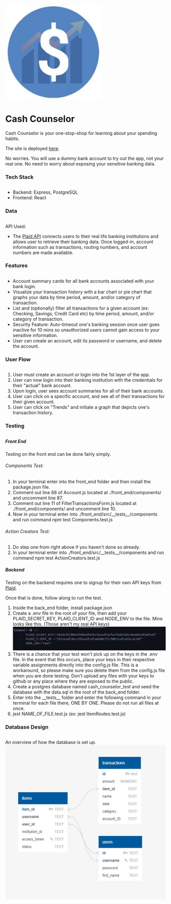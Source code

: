 <img src="./logo.jpg" width="300" height="300" />

# Cash Counselor

Cash Counselor is your one-stop-shop for learning about your spending habits.

The site is deployed [here](https://cash-counselor.herokuapp.com/).

No worries. You will use a dummy bank account to try out the app, not your real one. No need to worry about exposing your sensitive banking data.

### Tech Stack

##

- Backend: Express, PostgreSQL
- Frontend: React

### Data

##

API Used:

- The [Plaid API](https://plaid.com/docs/) connects users to their real life banking institutions and allows user to retrieve their banking data. Once logged-in, account information such as transactions, routing numbers, and account numbers are made available.

### Features

##

- Account summary cards for all bank accounts associated with your bank login.
- Visualize your transaction history with a bar chart or pie chart that graphs your data by time period, amount, and/or category of transaction.
- List and (optionally) filter all transactions for a given account (ex: Checking, Savings, Credit Card etc) by time period, amount, and/or category of transaction.
- Security Feature: Auto-timeout one's banking session once user goes inactive for 10 mins so unauthorized users cannot gain access to your sensitive information.
- User can create an account, edit its password or username, and delete the account.

### User Flow

##

1. User must create an account or login into the 1st layer of the app.
2. User can now login into their banking institution with the credentials for their "actual" bank account.
3. Upon login, user sees account summaries for all of their bank accounts.
4. User can click on a specific account, and see all of their transactions for their given account.
5. User can click on "Trends" and initiate a graph that depicts one's transaction history.

### Testing

##

##### Front End

Testing on the front end can be done fairly simply.

###### Components Test:

1. In your terminal enter into the front_end folder and then install the package.json file.
2. Comment out line 88 of Account.js located at ./front_end/components/ and uncomment line 87.
3. Comment out line 11 of FilterTransactionsForm.js located at ./front_end/components/ and uncomment line 10.
4. Now in your terminal enter into ./front_end/src/\_\_tests\_\_/components and run command npm test Components.test.js

###### Action Creators Test:

1. Do step one from right above if you haven't done so already.
2. In your terminal enter into ./front_end/src/\_\_tests\_\_/components and run command npm test ActionCreators.test.js

##### Backend

Testing on the backend requires one to signup for their own API keys from [Plaid](https://plaid.com/).

Once that is done, follow along to run the test.

1. Inside the back_end folder, install package.json
2. Create a .env file in the root of your file, then add your PLAID\_SECRET\_KEY, PLAID\_CLIENT_ID and NODE\_ENV to the file. Mine looks like this. (Those aren't my real API keys) ![image info](./env.JPG)
3. There is a chance that your test won't pick up on the keys in the .env file. In the event that this occurs, place your keys in their respective variable assignments directly into the config.js file. This is a workaround, so please make sure you delete them from the config.js file when you are done testing. Don't upload any files with your keys to github or any place where they are exposed to the public.
3. Create a postgres database named cash\_counselor\_test and seed the database with the data.sql in the root of the back_end folder.
4. Enter into the \_\_tests\_\_ folder and enter the following command in your terminal for each file there, ONE BY ONE. Please do not run all files at once.
5. jest NAME\_OF\_FILE.test.js (ex: jest ItemRoutes.test.js)

### Database Design

##

An overview of how the database is set up.  
![image info](./database.JPG)
